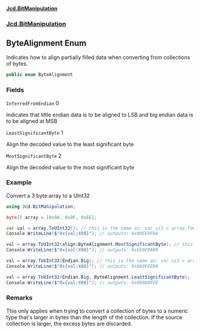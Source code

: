 #### [Jcd.BitManipulation](index.md 'index')

### [Jcd.BitManipulation](Jcd.BitManipulation 'Jcd.BitManipulation')

## ByteAlignment Enum

Indicates how to align partially filled data when converting from collections of bytes.

```csharp
public enum ByteAlignment
```

### Fields

<a name='Jcd.BitManipulation.ByteAlignment.InferredFromEndian'></a>

`InferredFromEndian` 0

Indicates that little endian data is to be aligned to LSB and big endian data is to be aligned at MSB

<a name='Jcd.BitManipulation.ByteAlignment.LeastSignificantByte'></a>

`LeastSignificantByte` 1

Align the decoded value to the least significant byte

<a name='Jcd.BitManipulation.ByteAlignment.MostSignificantByte'></a>

`MostSignificantByte` 2

Align the decoded value to the most significant byte

### Example

Convert a 3 byte array to a UInt32

```csharp
using Jcd.BitManipulation;

byte[] array = [0x0A, 0x0F, 0xEE];

var val = array.ToUInt32(); // this is the same as: var ui1 = array.ToUInt32(Endian.Little, ByteAlignment.InferredFromEndian);
Console.WriteLine($"0x{val:X08}"); // outputs: 0x00EE0F0A

val = array.ToUInt32(align:ByteAlignment.MostSignificantByte); // this is the same as: var ui1 = array.ToUInt32(Endian.Little, ByteAlignment.MostSignificantByte);
Console.WriteLine($"0x{val:X08}"); // outputs: 0xEE0F0A00

val = array.ToUInt32(Endian.Big); // this is the same as: var ui1 = array.ToUInt32(Endian.Big, ByteAlignment.InferredFromEndian);
Console.WriteLine($"0x{val:X08}"); // outputs: 0x0A0FEE00

val = array.ToUInt32(Endian.Big, ByteAlignment.LeastSignificantByte);
Console.WriteLine($"0x{val:X08}"); // outputs: 0x000A0FEE
```

### Remarks

This only applies when trying to convert a collection of bytes to a numeric type that's
larger in bytes than the length of the collection. If the source collection is larger,
the excess bytes are discarded.